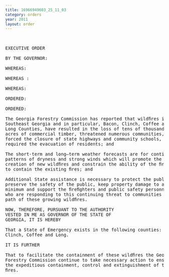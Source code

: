 ```yaml
---
title: 16966949603_25_11_03
category: orders
year: 2011
layout: order
---
```


<pre> 

EXECUTIVE ORDER

BY THE GOVERNOR:

WHEREAS:

WHEREAS :

WHEREAS:

ORDERED:

ORDERED:

The Georgia Forestry Commission has reported that wildﬁres in
Southeast Georgia and in particular, Bacon, Clinch, Coffee and
Long Counties, have resulted in the loss of tens of thousands of
acres of commercial timber, threatened numerous communities,
forced the closure of state highways and community schools, and
required the evacuation of residents; and

The short-term and long—term weather forecasts are for continued
patterns of dryness and strong winds which will promote the
creation of new wildﬁres and constrain the ability of the ﬁreﬁghters
to contain the existing ﬁres; and

Additional State assistance is necessary to protect the public health,
preserve the safety of the public, keep property damage to a
minimum and support the ﬁreﬁghters and public safety personnel
who are responding to this continuing threat to communities in the
path of these growing wildﬁres.

NOW, THEREFORE, PURSUANT TO THE AUTHORITY
VESTED IN ME AS GOVERNOR OF THE STATE OF
GEORGIA, IT IS HEREBY

That a State of Emergency exists in the following counties: Bacon,
Clinch, Coffee and Long.

IT IS FURTHER

That to facilitate the containment of these wildﬁres the Georgia
Forestry Commission continue to take necessary action to ensure
the expeditious containment, control and extinguishment of these
ﬁres.

</pre>

